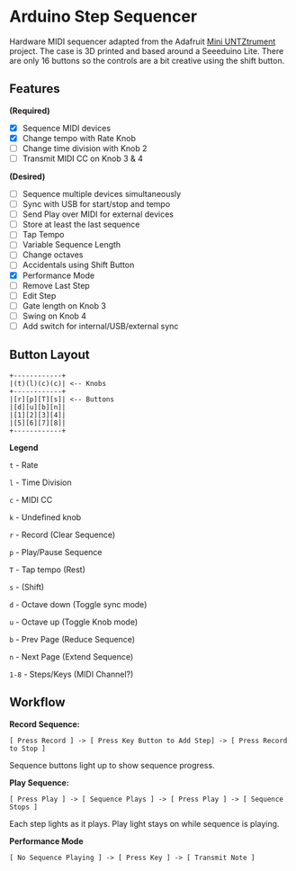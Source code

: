 # Arduino Step Sequencer

Hardware MIDI sequencer adapted from the Adafruit [Mini UNTZtrument](https://learn.adafruit.com/mini-untztrument-3d-printed-midi-controller/overview) project. The case is 3D printed and based around a Seeeduino Lite. There are only 16 buttons so the controls are a bit creative using the shift button. 

## Features

**(Required)**

- [x] Sequence MIDI devices
- [x] Change tempo with Rate Knob
- [ ] Change time division with Knob 2
- [ ] Transmit MIDI CC on Knob 3 & 4

**(Desired)**

- [ ] Sequence multiple devices simultaneously
- [ ] Sync with USB for start/stop and tempo
- [ ] Send Play over MIDI for external devices
- [ ] Store at least the last sequence
- [ ] Tap Tempo
- [ ] Variable Sequence Length
- [ ] Change octaves
- [ ] Accidentals using Shift Button
- [x] Performance Mode
- [ ] Remove Last Step
- [ ] Edit Step
- [ ] Gate length on Knob 3
- [ ] Swing on Knob 4
- [ ] Add switch for internal/USB/external sync

## Button Layout

```
+------------+
|(t)(l)(c)(c)| <-- Knobs
+------------+
|[r][p][T][s]| <-- Buttons
|[d][u][b][n]|
|[1][2][3][4]|
|[5][6][7][8]|
+------------+
```

**Legend**

`t` - Rate

`l` - Time Division

`c` - MIDI CC

`k` - Undefined knob

`r` - Record (Clear Sequence)

`p` - Play/Pause Sequence

`T` - Tap tempo (Rest)

`s` - (Shift)

`d` - Octave down (Toggle sync mode)

`u` - Octave up (Toggle Knob mode)

`b` - Prev Page (Reduce Sequence)

`n` - Next Page (Extend Sequence)

`1-8` - Steps/Keys (MIDI Channel?)



## Workflow

**Record Sequence:**

`[ Press Record ] -> [ Press Key Button to Add Step] -> [ Press Record to Stop ]`

Sequence buttons light up to show sequence progress.



**Play Sequence:**

`[ Press Play ] -> [ Sequence Plays ] -> [ Press Play ] -> [ Sequence Stops ]`

Each step lights as it plays. Play light stays on while sequence is playing.



**Performance Mode**

`[ No Sequence Playing ] -> [ Press Key ] -> [ Transmit Note ]`


